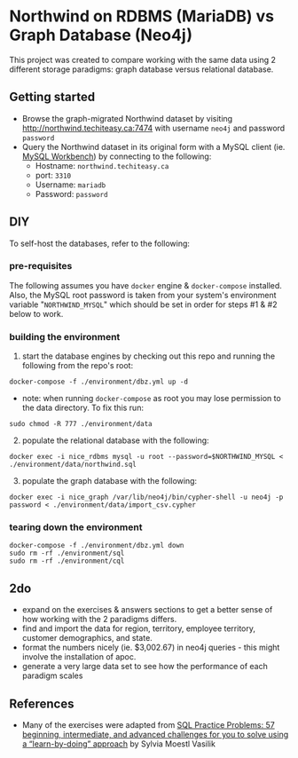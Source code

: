 # Northwind on RDBMS (MariaDB) vs Graph Database (Neo4j)

This project was created to compare working with the same data using 2 different storage paradigms: graph database versus relational database.

## Getting started

- Browse the graph-migrated Northwind dataset by visiting http://northwind.techiteasy.ca:7474 with username `neo4j` and password `password`
- Query the Northwind dataset in its original form with a MySQL client (ie. [MySQL Workbench](https://www.mysql.com/products/workbench/)) by connecting to the following:
  - Hostname: `northwind.techiteasy.ca`
  - port: `3310`
  - Username: `mariadb`
  - Password: `password`

## DIY

To self-host the databases, refer to the following:

### pre-requisites

The following assumes you have `docker` engine & `docker-compose` installed.  Also, the MySQL root password is taken from your system's environment variable "`NORTHWIND_MYSQL`" which should be set in order for steps #1 & #2 below to work.

### building the environment

1. start the database engines by checking out this repo and running the following from the repo's root:
```
docker-compose -f ./environment/dbz.yml up -d
```
  - note: when running `docker-compose` as root you may lose permission to the data directory.  To fix this run:
```
sudo chmod -R 777 ./environment/data
```
2. populate the relational database with the following:
```
docker exec -i nice_rdbms mysql -u root --password=$NORTHWIND_MYSQL < ./environment/data/northwind.sql
```
3. populate the graph database with the following:
```
docker exec -i nice_graph /var/lib/neo4j/bin/cypher-shell -u neo4j -p password < ./environment/data/import_csv.cypher
```

### tearing down the environment

```
docker-compose -f ./environment/dbz.yml down
sudo rm -rf ./environment/sql
sudo rm -rf ./environment/cql
```

## 2do

- expand on the exercises & answers sections to get a better sense of how working with the 2 paradigms differs.
- find and import the data for region, territory, employee territory, customer demographics, and state.
- format the numbers nicely (ie. $3,002.67) in neo4j queries - this might involve the installation of apoc.
- generate a very large data set to see how the performance of each paradigm scales

## References

- Many of the exercises were adapted from [SQL Practice Problems: 57 beginning, intermediate, and advanced challenges for you to solve using a “learn-by-doing” approach](https://www.amazon.ca/SQL-Practice-Problems-learn-doing-ebook/dp/B01N41VQFO) by Sylvia Moestl Vasilik
